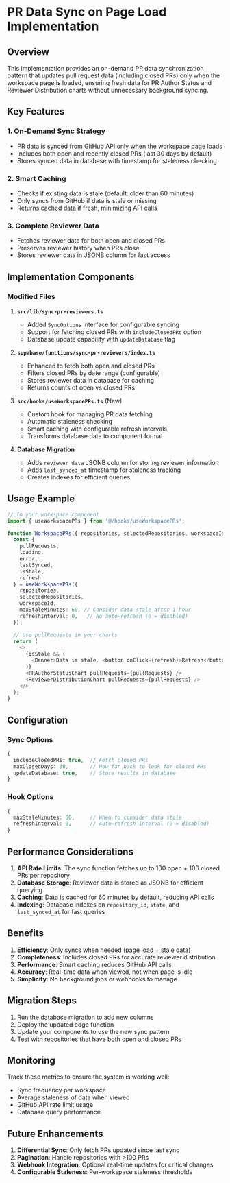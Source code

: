 # PR Data Sync on Page Load Implementation

## Overview
This implementation provides an on-demand PR data synchronization pattern that updates pull request data (including closed PRs) only when the workspace page is loaded, ensuring fresh data for PR Author Status and Reviewer Distribution charts without unnecessary background syncing.

## Key Features

### 1. **On-Demand Sync Strategy**
- PR data is synced from GitHub API only when the workspace page loads
- Includes both open and recently closed PRs (last 30 days by default)
- Stores synced data in database with timestamp for staleness checking

### 2. **Smart Caching**
- Checks if existing data is stale (default: older than 60 minutes)
- Only syncs from GitHub if data is stale or missing
- Returns cached data if fresh, minimizing API calls

### 3. **Complete Reviewer Data**
- Fetches reviewer data for both open and closed PRs
- Preserves reviewer history when PRs close
- Stores reviewer data in JSONB column for fast access

## Implementation Components

### Modified Files

1. **`src/lib/sync-pr-reviewers.ts`**
   - Added `SyncOptions` interface for configurable syncing
   - Support for fetching closed PRs with `includeClosedPRs` option
   - Database update capability with `updateDatabase` flag

2. **`supabase/functions/sync-pr-reviewers/index.ts`**
   - Enhanced to fetch both open and closed PRs
   - Filters closed PRs by date range (configurable)
   - Stores reviewer data in database for caching
   - Returns counts of open vs closed PRs

3. **`src/hooks/useWorkspacePRs.ts`** (New)
   - Custom hook for managing PR data fetching
   - Automatic staleness checking
   - Smart caching with configurable refresh intervals
   - Transforms database data to component format

4. **Database Migration**
   - Adds `reviewer_data` JSONB column for storing reviewer information
   - Adds `last_synced_at` timestamp for staleness tracking
   - Creates indexes for efficient queries

## Usage Example

```typescript
// In your workspace component
import { useWorkspacePRs } from '@/hooks/useWorkspacePRs';

function WorkspacePRs({ repositories, selectedRepositories, workspaceId }) {
  const { 
    pullRequests, 
    loading, 
    error, 
    lastSynced, 
    isStale, 
    refresh 
  } = useWorkspacePRs({
    repositories,
    selectedRepositories,
    workspaceId,
    maxStaleMinutes: 60, // Consider data stale after 1 hour
    refreshInterval: 0,   // No auto-refresh (0 = disabled)
  });

  // Use pullRequests in your charts
  return (
    <>
      {isStale && (
        <Banner>Data is stale. <button onClick={refresh}>Refresh</button></Banner>
      )}
      <PRAuthorStatusChart pullRequests={pullRequests} />
      <ReviewerDistributionChart pullRequests={pullRequests} />
    </>
  );
}
```

## Configuration

### Sync Options
```typescript
{
  includeClosedPRs: true,  // Fetch closed PRs
  maxClosedDays: 30,       // How far back to look for closed PRs
  updateDatabase: true,    // Store results in database
}
```

### Hook Options
```typescript
{
  maxStaleMinutes: 60,     // When to consider data stale
  refreshInterval: 0,      // Auto-refresh interval (0 = disabled)
}
```

## Performance Considerations

1. **API Rate Limits**: The sync function fetches up to 100 open + 100 closed PRs per repository
2. **Database Storage**: Reviewer data is stored as JSONB for efficient querying
3. **Caching**: Data is cached for 60 minutes by default, reducing API calls
4. **Indexing**: Database indexes on `repository_id`, `state`, and `last_synced_at` for fast queries

## Benefits

1. **Efficiency**: Only syncs when needed (page load + stale data)
2. **Completeness**: Includes closed PRs for accurate reviewer distribution
3. **Performance**: Smart caching reduces GitHub API calls
4. **Accuracy**: Real-time data when viewed, not when page is idle
5. **Simplicity**: No background jobs or webhooks to manage

## Migration Steps

1. Run the database migration to add new columns
2. Deploy the updated edge function
3. Update your components to use the new sync pattern
4. Test with repositories that have both open and closed PRs

## Monitoring

Track these metrics to ensure the system is working well:
- Sync frequency per workspace
- Average staleness of data when viewed
- GitHub API rate limit usage
- Database query performance

## Future Enhancements

1. **Differential Sync**: Only fetch PRs updated since last sync
2. **Pagination**: Handle repositories with >100 PRs
3. **Webhook Integration**: Optional real-time updates for critical changes
4. **Configurable Staleness**: Per-workspace staleness thresholds